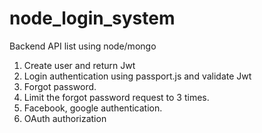 # node_login_system

Backend API list using node/mongo
1. Create user and return Jwt
2. Login authentication using passport.js and validate Jwt
3. Forgot password.
4. Limit the forgot password request to 3 times.
5. Facebook, google authentication.
6. OAuth authorization
